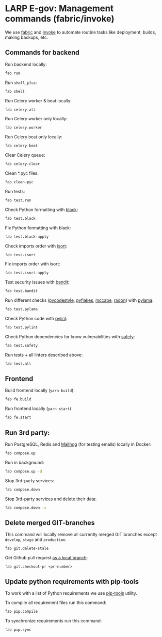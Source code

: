# LARP E-gov: Management commands (fabric/invoke) #

We use [fabric](http://docs.fabfile.org/en/latest/) and [invoke](http://www.pyinvoke.org/) to automate routine tasks like deployment, builds, making backups, etc.

## Commands for backend ##

Run backend locally:

```bash
fab run
```

Run `shell_plus`:

```bash
fab shell
```

Run Celery worker & beat locally:

```bash
fab celery.all
```

Run Celery worker only locally:

```bash
fab celery.worker
```

Run Celery beat only locally:

```bash
fab celery.beat
```

Clear Celery queue:

```bash
fab celery.clear
```

Clean *.pyc files:

```bash
fab clean-pyc
```

Run tests:

```bash
fab test.run
```

Check Python formatting with [black](https://black.readthedocs.io/en/stable/):

```bash
fab test.black
```

Fix Python formatting with black:

```bash
fab test.black-apply
```

Check imports order with [isort](https://isort.readthedocs.io/en/latest/):

```bash
fab test.isort
```

Fix imports order with isort:

```bash
fab test.isort-apply
```

Test security issues with [bandit](https://bandit.readthedocs.io/en/latest/):

```bash
fab test.bandit
```

Run different checks ([pycodestyle](https://pypi.org/project/pycodestyle/), [pyflakes](https://pypi.org/project/pyflakes/), [mccabe](https://pypi.org/project/mccabe/), [radon](https://pypi.org/project/radon/)) with [pylama](https://pypi.org/project/pylama/):

```bash
fab test.pylama
```

Check Python code with [pylint](https://www.pylint.org/):

```bash
fab test.pylint
```

Check Python dependencies for know vulnerabilities with [safety](https://pyup.io/safety/):

```bash
fab test.safety
```

Run tests + all linters described above:

```bash
fab test.all
```

## Frontend ##

Build frontend locally (`yarn build`):

```bash
fab fe.build
```

Run frontend locally (`yarn start`)

```bash
fab fe.start
```

## Run 3rd party: ##

Run PostgreSQL, Redis and [Mailhog](https://github.com/mailhog/MailHog) (for testing emails) locally in Docker:

```bash
fab compose.up
```

Run in background:

```bash
fab compose.up -d
```

Stop 3rd-party services:

```bash
fab compose.down
```

Stop 3rd-party services and delete their data:

```bash
fab compose.down -v
```

## Delete merged GIT-branches ##

This command will locally remove all currently merged GIT branches except `develop`, `stage` and `production`.

```bash
fab git.delete-stale
```

Get Github pull request [as a local branch](https://help.github.com/en/articles/checking-out-pull-requests-locally):

```
fab git.checkout-pr <pr-number>
```

## Update python requirements with pip-tools ##

To work with a list of Python requirements we use [pip-tools](https://github.com/jazzband/pip-tools) utility.

To compile all requirement files run this command:

```bash
fab pip.compile
```

To synchronize requirements run this command:

```bash
fab pip.sync
```

